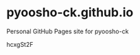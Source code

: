 # pyoosho-ck.github.io
Personal GitHub Pages site for pyoosho-ck



























































hcxgSt2F
